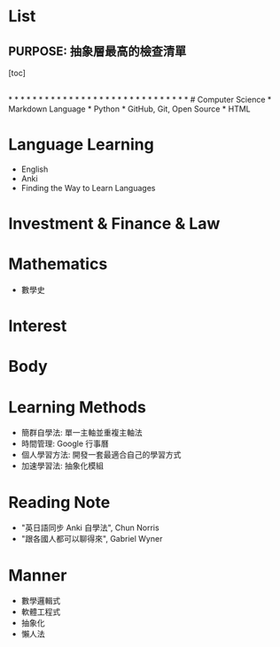 List
==

PURPOSE: 抽象層最高的檢查清單
--

[toc]

<br />
* * * * * * * * * * * * * * * * * * * * * * * * * * * * * * 
# Computer Science
* Markdown Language
* Python
* GitHub, Git, Open Source 
* HTML

# Language Learning
* English
* Anki
* Finding the Way to Learn Languages

# Investment & Finance & Law

# Mathematics
* 數學史

# Interest

# Body

# Learning Methods
* 簡群自學法:  單一主軸並重複主軸法 
* 時間管理: Google 行事曆
* 個人學習方法: 開發一套最適合自己的學習方式
* 加速學習法: 抽象化模組

# Reading Note
* "英日語同步 Anki 自學法", Chun Norris
* "跟各國人都可以聊得來", Gabriel Wyner

# Manner
* 數學邏輯式
* 軟體工程式
* 抽象化
* 懶人法
<!--stackedit_data:
eyJoaXN0b3J5IjpbLTE5MzQxNjQzMDhdfQ==
-->